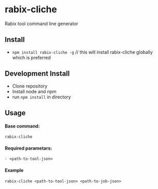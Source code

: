 # rabix-cliche

Rabix tool command line generator

## Install
- `npm install rabix-cliche -g` // this will install rabix-cliche globally which is preferred

## Development Install

- Clone repository
- Install node and npm
- run `npm install` in directory

## Usage

#### Base command:
    rabix-cliche

#### Required parametars:
 
    - <path-to-tool-json>

#### Example

    rabix-cliche <path-to-tool-json> <path-to-job-json>